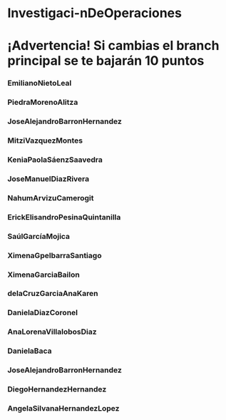 # Investigaci-nDeOperaciones
# ¡Advertencia! Si cambias el branch principal se te bajarán 10 puntos

### EmilianoNietoLeal
### PiedraMorenoAlitza
### JoseAlejandroBarronHernandez
### MitziVazquezMontes
### KeniaPaolaSáenzSaavedra
### JoseManuelDiazRivera
### NahumArvizuCamerogit
### ErickElisandroPesinaQuintanilla
### SaúlGarcíaMojica
### XimenaGpeIbarraSantiago
### XimenaGarciaBailon
### delaCruzGarciaAnaKaren
### DanielaDiazCoronel
### AnaLorenaVillalobosDiaz
### DanielaBaca
### JoseAlejandroBarronHernandez
### DiegoHernandezHernandez
### AngelaSilvanaHernandezLopez